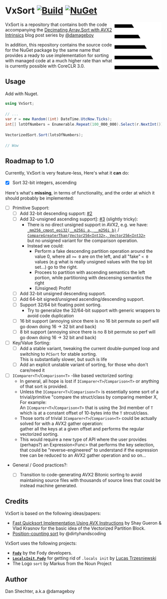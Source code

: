 # VxSort [![Build](https://github.com/damageboy/VxSort/workflows/Build/badge.svg?branch=master)](https://github.com/damageboy/vxsort/actions) [![NuGet](https://img.shields.io/nuget/v/VxSort.svg)](https://www.nuget.org/packages/VxSort/)



<img align="right" width="160px" height="160px" src="VxSort/vxsort.svg">

VxSort is a repository that contains both the code accompanying the [Decimating Array.Sort with AVX2 Intrinsics](http://localhost:4000/2019-08-18/decimating-arraysort-with-avx2-pt1) blog post series by [@damageboy](https://github.com/damageboy/) 

In addition, this repository contains the source code for the NuGet package by the same name that provides a ready to use implementation for sorting with managed code at a much higher rate than what is currently possible with CoreCLR 3.0.

## Usage

Add with Nuget.

```csharp
using VxSort;

// ...
var r = new Random((int) DateTime.UtcNow.Ticks);
int[] lotOfNumbers = Enumerable.Repeat(100_000_000).Select(r.NextInt()).ToArray();

VectorizedSort.Sort(lotsOfNumbers);

// Wow
```

## Roadmap to 1.0

Currently, VxSort is very feature-less, Here's what it **can** do:

- [x] Sort 32-bit integers, ascending

Here's what's **missing**, in terms of functionality, and the order at which it should probably be implemented:

- [ ] Primitive Support:
    - [ ] Add 32-bit descending support: [#2](https://github.com/damageboy/VxSort/issues/2)
    - [ ] Add 32-unsigned ascending support]: [#3](https://github.com/damageboy/VxSort/issues/3) (slightly tricky):
      - There is no direct unsigned support in AVX2, e.g. we have:  
        [`_mm256_cmpgt_epi32(__m256i a, __m256i b)`](https://software.intel.com/sites/landingpage/IntrinsicsGuide/#text=_mm256_cmpgt_epi32) / [`CompareGreaterThan(Vector256<Int32>, Vector256<Int32>`](https://docs.microsoft.com/en-us/dotnet/api/system.runtime.intrinsics.x86.avx2.comparegreaterthan?view=netcore-3.0#System_Runtime_Intrinsics_X86_Avx2_CompareGreaterThan_System_Runtime_Intrinsics_Vector256_System_Int32__System_Runtime_Intrinsics_Vector256_System_Int32__)  
        but no unsigned variant for the comparison operation.
      - Instead we could:
        - Perform a fake descending partition operation around the value 0, where all `>= 0` are on the left,
          and all "fake" `< 0` values (e.g what is really unsigned values with the top bit set...) go to the right.
        - Procees to partition with ascending semantics the left portion, while partitioning with descensing semantics the right
        - (Unsigned) Profit!
    - [ ] Add 32-bit unsigned descending support.
    - [ ] Add 64-bit signed/unsigned ascending/descending support.
    - [ ] Support 32/64 bit floating point sorting.
      - Try to generalize the 32/64-bit support with generic wrappers to avoid code duplication
    - [ ] 16 bit support (annoying since there is no 16 bit permute so perf will go down doing 16 -> 32 bit and back)
    - [ ] 8 bit support  (annoying since there is no 8 bit permute so perf will go down doing 16 -> 32 bit and back)
- [ ] Key/Value Sorting:
  - [ ] Add a stable variant, tweaking the current double-pumped loop and switching to `PCSort` for stable sorting.  
    This is substantially slower, but such is life
  - [ ] Add an explicit unstable variant of sorting, for those who don't care/need it
- [ ] `IComparer<T>`/`Comparison<T>` -like based vectorized sorting:
  - In general, all hope is lost if `IComparer<T>`/`Comparison<T>` or anything of that sort is provided.
  - Unless the `IComparer<T>`/`Comparison<T>` is essentially some sort of a trivial/primitive "compare the struct/class by comparing member X, For example:  
    An `IComparer<T>`/`Comparison<T>` that is using the 3rd member of `T` which is at a constant offset of 10-bytes into the `T` strcut/class.
  - Those sorts of trivial `IComparer<T>`/`Comparison<T>` could be actually solved for with a AVX2 gather operation:  
    gather all the keys at a given offset and performs the regular vectorized sorting.
  - This would require a new type of API where the user provides (perhaps?) an Expression<Func<T>> that performs the key selection, that could be "reverse-engineered" to
    understand if the expression tree can be reduced to an AVX2 gather operation and so on...
- General / Good practices?:
  - [ ] Transition to code-generating AVX2 Bitonic sorting to avoid maintaining source files with thousands of source lines that could be instead machine generated.

    
## Credits

VxSort is based on the following ideas/papers:
* [Fast Quicksort Implementation Using AVX Instructions](http://citeseerx.ist.psu.edu/viewdoc/download?doi=10.1.1.1009.7773&rep=rep1&type=pdf) by Shay Gueron & Vlad Krasnov for the basic idea of the Vectorized Partition Block.
* [Position-counting sort](https://dirtyhandscoding.github.io/posts/vectorizing-small-fixed-size-sort.html) by @dirtyhandscoding

VxSort uses the following projects:

* [**`Fody`**](https://github.com/Fody/Fody) by the Fody developers.
* [**`LocalsInit.Fody`**](https://github.com/ltrzesniewski/LocalsInit.Fody/tree/master/src) for getting rid of `.locals init` by [Lucas Trzesniewski](https://github.com/ltrzesniewski)
* The Logo `sort` by Markus from the Noun Project

## Author

Dan Shechter, a.k.a @damageboy

